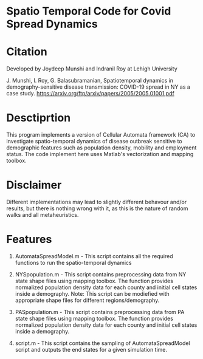 # Spatio Temporal Code for Covid Spread Dynamics

# Citation 
Developed by Joydeep Munshi and Indranil Roy at Lehigh University 

J. Munshi, I. Roy, G. Balasubramanian, Spatiotemporal dynamics in demography-sensitive disease transmission: COVID-19 spread in NY as a case study.
https://arxiv.org/ftp/arxiv/papers/2005/2005.01001.pdf

# Desctiprtion
This program implements a version of Cellular Automata framework
(CA) to investigate spatio-temporal dynamics of disease outbreak 
 sensitive to demographic features such as population density,
 mobility and employment status. The code implement here uses 
 Matlab's vectorization and mapping toolbox.

# Disclaimer                                                          
Different implementations may lead to slightly different
behavour and/or results, but there is nothing wrong with it, 
as this is the nature of random walks and all metaheuristics.

# Features
1. AutomataSpreadModel.m - This script contains all the required functions
to run the spatio-temporal dynamics

2. NYSpopulation.m       - This script contains preprocessing data from
NY state shape files using mapping toolbox. The function provides
normalized population density data for each county and initial cell
states inside a demography. Note: This script can be modiefied with
appropriate shape files for different regions/demography.

3. PASpopulation.m       - This script contains preprocessing data from
PA state shape files using mapping toolbox. The function provides
normalized population density data for each county and initial cell
states inside a demography.

4. script.m 	          - This script contains the sampling of AutomataSpreadModel
script and outputs the end states for a given simulation time.
